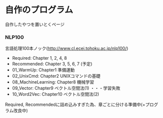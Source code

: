 # 自作のプログラム
自作したやつを置いとくページ

### NLP100
言語処理100本ノック(http://www.cl.ecei.tohoku.ac.jp/nlp100/)
- Required: Chapter 1, 2, 4, 8
- Recommended: Chapter 3, 5, 6, 7 (予定)
- 01_WarmUp: Chapter1 準備運動
- 02_UnixCmd: Chapter2 UNIXコマンドの基礎
- 08_MachineLearning: Chapter8 機械学習
- 09_Vector: Chapter9 ベクトル空間法(1) ・・・学習失敗
- 10_Word2Vec: Chapter10 ベクトル空間法(2)

Required, Recommendedに詰め込みすぎた為、章ごとに分ける準備中(+プログラム改良中)
